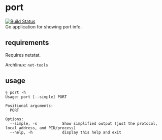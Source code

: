 # port
[![Build Status](https://ci.neveris.one/api/badges/gryffyn/port/status.svg?ref=refs/heads/main)](https://ci.neveris.one/gryffyn/port)  
Go application for showing port info.

## requirements
Requires netstat.

Archlinux: `net-tools`

## usage
```
§ port -h
Usage: port [--simple] PORT

Positional arguments:
  PORT

Options:
  --simple, -s           Show simplified output (just the protocol, local address, and PID/process)
  --help, -h             display this help and exit

```
